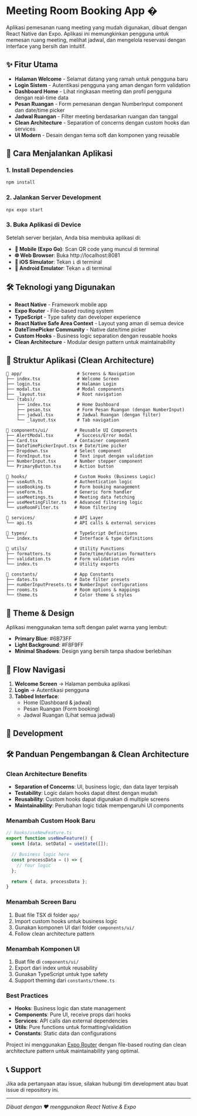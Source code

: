 # Meeting Room Booking App �

Aplikasi pemesanan ruang meeting yang mudah digunakan, dibuat dengan React Native dan Expo. Aplikasi ini memungkinkan pengguna untuk memesan ruang meeting, melihat jadwal, dan mengelola reservasi dengan interface yang bersih dan intuitif.

## ✨ Fitur Utama

- **Halaman Welcome** - Selamat datang yang ramah untuk pengguna baru
- **Login Sistem** - Autentikasi pengguna yang aman dengan form validation
- **Dashboard Home** - Lihat ringkasan meeting dan profil pengguna dengan real-time data
- **Pesan Ruangan** - Form pemesanan dengan NumberInput component dan date/time picker
- **Jadwal Ruangan** - Filter meeting berdasarkan ruangan dan tanggal
- **Clean Architecture** - Separation of concerns dengan custom hooks dan services
- **UI Modern** - Desain dengan tema soft dan komponen yang reusable

## 🚀 Cara Menjalankan Aplikasi

### 1. Install Dependencies

```bash
npm install
```

### 2. Jalankan Server Development

```bash
npx expo start
```

### 3. Buka Aplikasi di Device

Setelah server berjalan, Anda bisa membuka aplikasi di:

- **📱 Mobile (Expo Go)**: Scan QR code yang muncul di terminal
- **🌐 Web Browser**: Buka http://localhost:8081
- **📲 iOS Simulator**: Tekan `i` di terminal
- **🤖 Android Emulator**: Tekan `a` di terminal

## 🛠️ Teknologi yang Digunakan

- **React Native** - Framework mobile app
- **Expo Router** - File-based routing system
- **TypeScript** - Type safety dan developer experience
- **React Native Safe Area Context** - Layout yang aman di semua device
- **DateTimePicker Community** - Native date/time picker
- **Custom Hooks** - Business logic separation dengan reusable hooks
- **Clean Architecture** - Modular design pattern untuk maintainability

## 📂 Struktur Aplikasi (Clean Architecture)

```
📁 app/                     # Screens & Navigation
├── index.tsx              # Welcome Screen
├── login.tsx              # Halaman Login
├── modal.tsx              # Modal components
├── _layout.tsx            # Root navigation
└── (tabs)/
    ├── index.tsx          # Home Dashboard
    ├── pesan.tsx          # Form Pesan Ruangan (dengan NumberInput)
    ├── jadwal.tsx         # Jadwal Ruangan (dengan filter)
    └── _layout.tsx        # Tab navigation

📁 components/ui/          # Reusable UI Components
├── AlertModal.tsx         # Success/Error modal
├── Card.tsx              # Container component
├── DateTimePickerInput.tsx # Date/time picker
├── Dropdown.tsx          # Select component
├── FormInput.tsx         # Text input dengan validation
├── NumberInput.tsx       # Number stepper component
└── PrimaryButton.tsx     # Action button

📁 hooks/                  # Custom Hooks (Business Logic)
├── useAuth.ts            # Authentication logic
├── useBooking.ts         # Form booking management
├── useForm.ts            # Generic form handler
├── useMeetings.ts        # Meeting data fetching
├── useMeetingFilter.ts   # Advanced filtering logic
└── useRoomFilter.ts      # Room filtering

📁 services/               # API Layer
└── api.ts                # API calls & external services

📁 types/                  # TypeScript Definitions
└── index.ts              # Interface & type definitions

📁 utils/                  # Utility Functions
├── formatters.ts         # Date/time/duration formatters
├── validation.ts         # Form validation rules
└── index.ts              # Utility exports

📁 constants/              # App Constants
├── dates.ts              # Date filter presets
├── numberInputPresets.ts # NumberInput configurations
├── rooms.ts              # Room options & mappings
└── theme.ts              # Color theme & styles
```

## 🎨 Theme & Design

Aplikasi menggunakan tema soft dengan palet warna yang lembut:

- **Primary Blue**: #6B73FF
- **Light Background**: #F8F9FF
- **Minimal Shadows**: Design yang bersih tanpa shadow berlebihan

## 📝 Flow Navigasi

1. **Welcome Screen** → Halaman pembuka aplikasi
2. **Login** → Autentikasi pengguna
3. **Tabbed Interface**:
   - Home (Dashboard & jadwal)
   - Pesan Ruangan (Form booking)
   - Jadwal Ruangan (Lihat semua jadwal)

## 🔧 Development

## 🛠️ Panduan Pengembangan & Clean Architecture

### Clean Architecture Benefits

- **Separation of Concerns**: UI, business logic, dan data layer terpisah
- **Testability**: Logic dalam hooks dapat ditest dengan mudah
- **Reusability**: Custom hooks dapat digunakan di multiple screens
- **Maintainability**: Perubahan logic tidak mempengaruhi UI components

### Menambah Custom Hook Baru

```typescript
// hooks/useNewFeature.ts
export function useNewFeature() {
  const [data, setData] = useState([]);

  // Business logic here
  const processData = () => {
    // Your logic
  };

  return { data, processData };
}
```

### Menambah Screen Baru

1. Buat file TSX di folder `app/`
2. Import custom hooks untuk business logic
3. Gunakan komponen UI dari folder `components/ui/`
4. Follow clean architecture pattern

### Menambah Komponen UI

1. Buat file di `components/ui/`
2. Export dari index untuk reusability
3. Gunakan TypeScript untuk type safety
4. Support theming dari `constants/theme.ts`

### Best Practices

- **Hooks**: Business logic dan state management
- **Components**: Pure UI, receive props dari hooks
- **Services**: API calls dan external dependencies
- **Utils**: Pure functions untuk formatting/validation
- **Constants**: Static data dan configurations

Project ini menggunakan [Expo Router](https://docs.expo.dev/router/introduction) dengan file-based routing dan clean architecture pattern untuk maintainability yang optimal.

## 📞 Support

Jika ada pertanyaan atau issue, silakan hubungi tim development atau buat issue di repository ini.

---

_Dibuat dengan ❤️ menggunakan React Native & Expo_
